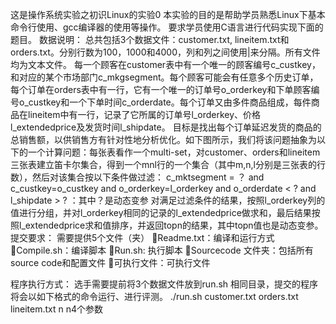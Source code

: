 这是操作系统实验之初识Linux的实验0
本实验的目的是帮助学员熟悉Linux下基本命令行使用、gcc编译器的使用等操作。
要求学员使用C语言进行代码实现下面的题目。
数据说明：
总共包括3个数据文件：customer.txt, lineitem.txt和orders.txt。分别行数为100，1000和4000，列和列之间使用|来分隔。所有文件均为文本文件。
每一个顾客在customer表中有一个唯一的顾客编号c_custkey，和对应的某个市场部门c_mkgsegment。每个顾客可能会有任意多个历史订单，每个订单在orders表中有一行，它有一个唯一的订单号o_orderkey和下单顾客编号o_custkey和一个下单时间c_orderdate。每个订单又由多件商品组成，每件商品在lineitem中有一行，记录了它所属的订单号l_orderkey、价格l_extendedprice及发货时间l_shipdate。
目标是找出每个订单延迟发货的商品的总销售额，以供销售方有针对性地分析优化。如下图所示，我们将该问题抽象为以下的一个计算问题：每张表看作一个multi-set，对customer、orders和lineitem三张表建立笛卡尔集合，得到一个mnl行的一个集合（其中m,n,l分别是三张表的行数），然后对该集合按以下条件做过滤：
c_mktsegment = ？ and c_custkey=o_custkey and o_orderkey=l_orderkey and o_orderdate < ? and l_shipdate > ? ：其中？是动态变参
对满足过滤条件的结果，按照l_orderkey列的值进行分组，并对l_orderkey相同的记录的l_extendedprice做求和，最后结果按照l_extendedprice求和值排序，并返回topn的结果，其中topn值也是动态变参。
提交要求：
需要提供5个文件（夹）
Readme.txt：编译和运行方式
Compile.sh：编译脚本
Run.sh: 执行脚本
Sourcecode 文件夹：包括所有source code和配置文件
可执行文件：可执行文件

程序执行方式：
选手需要提前将3个数据文件放到run.sh 相同目录，提交的程序将会以如下格式的命令运行、进行评测。
./run.sh customer.txt orders.txt lineitem.txt n n4个参数

